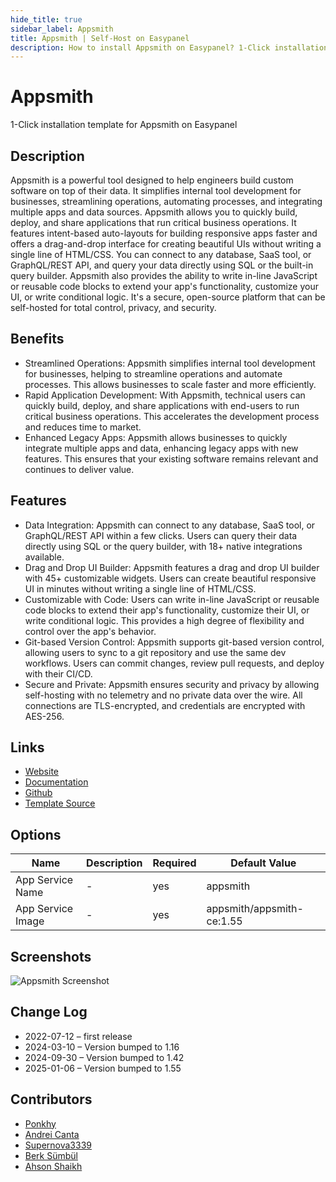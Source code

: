```yaml
---
hide_title: true
sidebar_label: Appsmith
title: Appsmith | Self-Host on Easypanel
description: How to install Appsmith on Easypanel? 1-Click installation template for Appsmith on Easypanel
---
```


<!-- generated -->

# Appsmith

1-Click installation template for Appsmith on Easypanel

## Description

Appsmith is a powerful tool designed to help engineers build custom software on top of their data. It simplifies internal tool development for businesses, streamlining operations, automating processes, and integrating multiple apps and data sources. Appsmith allows you to quickly build, deploy, and share applications that run critical business operations. It features intent-based auto-layouts for building responsive apps faster and offers a drag-and-drop interface for creating beautiful UIs without writing a single line of HTML/CSS. You can connect to any database, SaaS tool, or GraphQL/REST API, and query your data directly using SQL or the built-in query builder. Appsmith also provides the ability to write in-line JavaScript or reusable code blocks to extend your app&#39;s functionality, customize your UI, or write conditional logic. It&#39;s a secure, open-source platform that can be self-hosted for total control, privacy, and security.

## Benefits

- Streamlined Operations: Appsmith simplifies internal tool development for businesses, helping to streamline operations and automate processes. This allows businesses to scale faster and more efficiently.
- Rapid Application Development: With Appsmith, technical users can quickly build, deploy, and share applications with end-users to run critical business operations. This accelerates the development process and reduces time to market.
- Enhanced Legacy Apps: Appsmith allows businesses to quickly integrate multiple apps and data, enhancing legacy apps with new features. This ensures that your existing software remains relevant and continues to deliver value.

## Features

- Data Integration: Appsmith can connect to any database, SaaS tool, or GraphQL/REST API within a few clicks. Users can query their data directly using SQL or the query builder, with 18+ native integrations available.
- Drag and Drop UI Builder: Appsmith features a drag and drop UI builder with 45+ customizable widgets. Users can create beautiful responsive UI in minutes without writing a single line of HTML/CSS.
- Customizable with Code: Users can write in-line JavaScript or reusable code blocks to extend their app's functionality, customize their UI, or write conditional logic. This provides a high degree of flexibility and control over the app's behavior.
- Git-based Version Control: Appsmith supports git-based version control, allowing users to sync to a git repository and use the same dev workflows. Users can commit changes, review pull requests, and deploy with their CI/CD.
- Secure and Private: Appsmith ensures security and privacy by allowing self-hosting with no telemetry and no private data over the wire. All connections are TLS-encrypted, and credentials are encrypted with AES-256.

## Links

- [Website](https://www.appsmith.com/)
- [Documentation](https://docs.appsmith.com/)
- [Github](https://github.com/appsmithorg/appsmith)
- [Template Source](https://github.com/easypanel-io/templates/tree/main/templates/appsmith)

## Options

Name | Description | Required | Default Value
-|-|-|-
App Service Name | - | yes | appsmith
App Service Image | - | yes | appsmith/appsmith-ce:1.55

## Screenshots

![Appsmith Screenshot](./assets/screenshot.png)

## Change Log

- 2022-07-12 – first release
- 2024-03-10 – Version bumped to 1.16
- 2024-09-30 – Version bumped to 1.42
- 2025-01-06 – Version bumped to 1.55

## Contributors

- [Ponkhy](https://github.com/Ponkhy)
- [Andrei Canta](https://github.com/deiucanta)
- [Supernova3339](https://github.com/Supernova3339)
- [Berk Sümbül](https://github.com/BerkSMBL)
- [Ahson Shaikh](https://github.com/Ahson-Shaikh)
